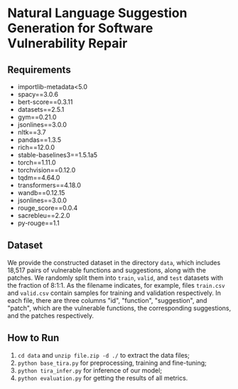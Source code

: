 #  Natural Language Suggestion Generation for Software Vulnerability Repair

## Requirements
+ importlib-metadata<5.0  
+ spacy==3.0.6  
+ bert-score==0.3.11  
+ datasets==2.5.1  
+ gym==0.21.0
+ jsonlines==3.0.0
+ nltk==3.7
+ pandas==1.3.5
+ rich==12.0.0
+ stable-baselines3==1.5.1a5
+ torch==1.11.0
+ torchvision==0.12.0
+ tqdm==4.64.0
+ transformers==4.18.0
+ wandb==0.12.15
+ jsonlines==3.0.0
+ rouge_score==0.0.4
+ sacrebleu==2.2.0
+ py-rouge==1.1

## Dataset
We provide the constructed dataset in the directory `data`, which includes 18,517 pairs of vulnerable functions and suggestions, along with the patches. We randomly split them into `train`, `valid`, and `test` datasets with the fraction of 8:1:1. As the filename indicates, for example, files `train.csv` and `valid.csv` contain samples for training and validation respectively. In each file, there are three columns "id", "function", "suggestion", and "patch", which are the vulnerable functions, the corresponding suggestions, and the patches respectively.

## How to Run
1. `cd data` and `unzip file.zip -d ./` to extract the data files;
2. `python base_tira.py` for preprocessing, training and fine-tuning;
3. `python tira_infer.py` for inference of our model;
4. `python evaluation.py` for getting the results of all metrics.
